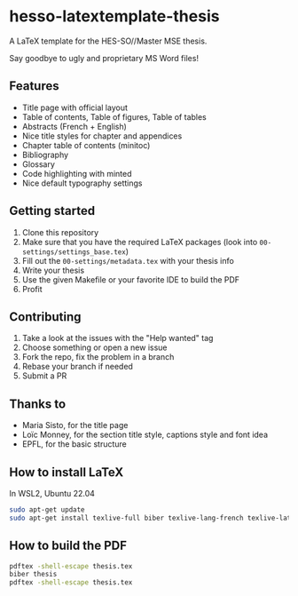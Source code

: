 # hesso-latextemplate-thesis

A LaTeX template for the HES-SO//Master MSE thesis.

Say goodbye to ugly and proprietary MS Word files!

## Features

- Title page with official layout
- Table of contents, Table of figures, Table of tables
- Abstracts (French + English)
- Nice title styles for chapter and appendices
- Chapter table of contents (minitoc)
- Bibliography
- Glossary
- Code highlighting with minted
- Nice default typography settings

## Getting started

1. Clone this repository
2. Make sure that you have the required LaTeX packages (look into `00-settings/settings_base.tex`)
3. Fill out the `00-settings/metadata.tex` with your thesis info
4. Write your thesis
5. Use the given Makefile or your favorite IDE to build the PDF
6. Profit

## Contributing

1. Take a look at the issues with the "Help wanted" tag
2. Choose something or open a new issue
3. Fork the repo, fix the problem in a branch
4. Rebase your branch if needed
5. Submit a PR

## Thanks to

- Maria Sisto, for the title page
- Loïc Monney, for the section title style, captions style and font idea
- EPFL, for the basic structure

## How to install LaTeX

In WSL2, Ubuntu 22.04

```bash
sudo apt-get update
sudo apt-get install texlive-full biber texlive-lang-french texlive-latex-extra
```

## How to build the PDF

```bash
pdftex -shell-escape thesis.tex
biber thesis
pdftex -shell-escape thesis.tex
```
